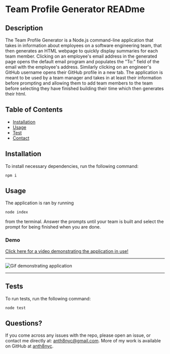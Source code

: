 # Team Profile Generator READme


## Description
The Team Profile Generator is a Node.js command-line application that takes in information about employees on a software engineering team, that then generates an HTML webpage to quickly display summaries for each team member. Clicking on an employee's email address in the generated page opens the default email program and populates the "To:" field of the email with the employee's address. Similarly clicking on an engineer's GitHub username opens their GitHub profile in a new tab. The application is meant to be used by a team manager and takes in at least their information before prompting and allowing them to add team members to the team before selecting they have finished building their time which then generates their html.
## Table of Contents
- [Installation](#installation)
- [Usage](#usage)
- [Test](##tests)
- [Contact](##questions?)

## Installation
To install necessary dependencies, run the following command:

    npm i

## Usage
The application is ran by running 

    node index 

from the terminal. Answer the prompts until your team is built and select the prompt for being finished when you are done.
### Demo

[Click here for a video demonstrating the application in use!]('https://drive.google.com/drive/folders/1lhKfDaQj_lo349lqtAoSq2VV_sYkGfkZ?usp=sharing')

---
![Gif demonstrating application](./src/images/TeamProfileGenerator.gif)

---  

## Tests
To run tests, run the following command:

    node test

## Questions?
If you come across any issues with the repo, please open an issue, or contact me directly at: anth8nyc@gmail.com. More of my work is available on GitHub at [anth8nyc](https://github.com/anth8nyc/).

